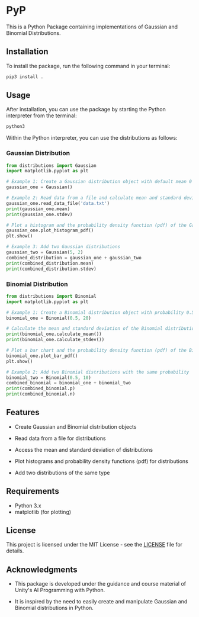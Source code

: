 # PyP

This is a Python Package containing implementations of Gaussian and Binomial Distributions.

## Installation

To install the package, run the following command in your terminal:

```bash
pip3 install .
```

## Usage

After installation, you can use the package by starting the Python interpreter from the terminal:

```bash
python3
```

Within the Python interpreter, you can use the distributions as follows:

### Gaussian Distribution

```python
from distributions import Gaussian
import matplotlib.pyplot as plt

# Example 1: Create a Gaussian distribution object with default mean 0 and standard deviation 1
gaussian_one = Gaussian()

# Example 2: Read data from a file and calculate mean and standard deviation
gaussian_one.read_data_file('data.txt')
print(gaussian_one.mean)
print(gaussian_one.stdev)

# Plot a histogram and the probability density function (pdf) of the Gaussian distribution
gaussian_one.plot_histogram_pdf()
plt.show()

# Example 3: Add two Gaussian distributions
gaussian_two = Gaussian(5, 2)
combined_distribution = gaussian_one + gaussian_two
print(combined_distribution.mean)
print(combined_distribution.stdev)
```

### Binomial Distribution

```python
from distributions import Binomial
import matplotlib.pyplot as plt

# Example 1: Create a Binomial distribution object with probability 0.5 and 20 trials
binomial_one = Binomial(0.5, 20)

# Calculate the mean and standard deviation of the Binomial distribution
print(binomial_one.calculate_mean())
print(binomial_one.calculate_stdev())

# Plot a bar chart and the probability density function (pdf) of the Binomial distribution
binomial_one.plot_bar_pdf()
plt.show()

# Example 2: Add two Binomial distributions with the same probability
binomial_two = Binomial(0.5, 10)
combined_binomial = binomial_one + binomial_two
print(combined_binomial.p)
print(combined_binomial.n)
```

## Features

- Create Gaussian and Binomial distribution objects

- Read data from a file for distributions

- Access the mean and standard deviation of distributions

- Plot histograms and probability density functions (pdf) for distributions

- Add two distributions of the same type

## Requirements

- Python 3.x
- matplotlib (for plotting)

## License

This project is licensed under the MIT License - see the [LICENSE](LICENSE) file for details.

## Acknowledgments

- This package is developed under the guidance and course material of Unity's AI Programming with Python.

- It is inspired by the need to easily create and manipulate Gaussian and Binomial distributions in Python.
